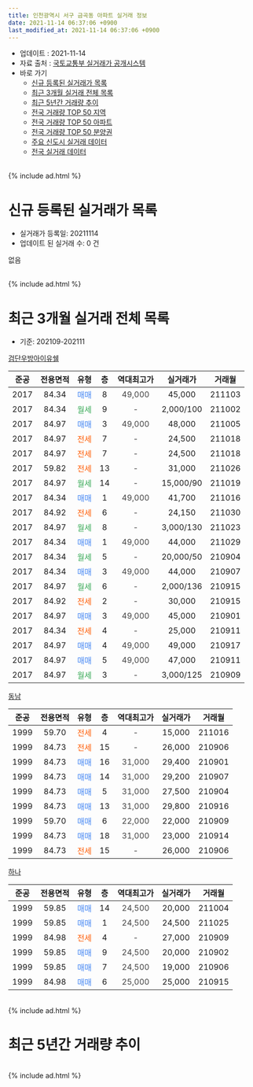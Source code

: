 ```yaml
---
title: 인천광역시 서구 금곡동 아파트 실거래 정보
date: 2021-11-14 06:37:06 +0900
last_modified_at: 2021-11-14 06:37:06 +0900
---
```


* 업데이트 : 2021-11-14
* 자료 출처 : [국토교통부 실거래가 공개시스템](http://rt.molit.go.kr)
* 바로 가기
    * [신규 등록된 실거래가 목록](#신규-등록된-실거래가-목록)
    * [최근 3개월 실거래 전체 목록](#최근-3개월-실거래-전체-목록)
    * [최근 5년간 거래량 추이](#최근-5년간-거래량-추이)
    * [전국 거래량 TOP 50 지역](https://inasie.github.io/apt-trade-info/최근-3개월-전국에서-가장-거래가-많이-발생한-지역)
    * [전국 거래량 TOP 50 아파트](https://inasie.github.io/apt-trade-info/최근-3개월-전국에서-가장-거래가-많이-발생한-아파트)
    * [전국 거래량 TOP 50 분양권](https://inasie.github.io/apt-trade-info/최근-3개월-전국에서-가장-거래가-많이-발생한-분양권)
    * [주요 신도시 실거래 데이터](https://inasie.github.io/apt-trade-info/주요-신도시)
    * [전국 실거래 데이터](https://inasie.github.io/apt-trade-info/전국)
<br>
{% include ad.html %}
<br>

# 신규 등록된 실거래가 목록
* 실거래가 등록일: 20211114
* 업데이트 된 실거래 수: 0 건

없음

<br>
{% include ad.html %}
<br>

# 최근 3개월 실거래 전체 목록
* 기준: 202109-202111


[검단우방아이유쉘](https://search.naver.com/search.naver?query=%EC%9D%B8%EC%B2%9C%EA%B4%91%EC%97%AD%EC%8B%9C+%EC%84%9C%EA%B5%AC+%EA%B8%88%EA%B3%A1%EB%8F%99+%EA%B2%80%EB%8B%A8%EC%9A%B0%EB%B0%A9%EC%95%84%EC%9D%B4%EC%9C%A0%EC%89%98)

|준공|전용면적|유형|층|역대최고가|실거래가|거래월|
|:---:|:---:|:---:|:---:|:---:|:---:|:---:|
|2017|84.34|<span style="color:#4285f3">매매</span>|8|<span style="color:#444444">49,000</span>|45,000|211103|
|2017|84.34|<span style="color:#34a853">월세</span>|9|<span style="color:#444444">-</span>|2,000/100|211002|
|2017|84.97|<span style="color:#4285f3">매매</span>|3|<span style="color:#444444">49,000</span>|48,000|211005|
|2017|84.97|<span style="color:#ff5a00">전세</span>|7|<span style="color:#444444">-</span>|24,500|211018|
|2017|84.97|<span style="color:#ff5a00">전세</span>|7|<span style="color:#444444">-</span>|24,500|211018|
|2017|59.82|<span style="color:#ff5a00">전세</span>|13|<span style="color:#444444">-</span>|31,000|211026|
|2017|84.97|<span style="color:#34a853">월세</span>|14|<span style="color:#444444">-</span>|15,000/90|211019|
|2017|84.34|<span style="color:#4285f3">매매</span>|1|<span style="color:#444444">49,000</span>|41,700|211016|
|2017|84.92|<span style="color:#ff5a00">전세</span>|6|<span style="color:#444444">-</span>|24,150|211030|
|2017|84.97|<span style="color:#34a853">월세</span>|8|<span style="color:#444444">-</span>|3,000/130|211023|
|2017|84.34|<span style="color:#4285f3">매매</span>|1|<span style="color:#444444">49,000</span>|44,000|211029|
|2017|84.34|<span style="color:#34a853">월세</span>|5|<span style="color:#444444">-</span>|20,000/50|210904|
|2017|84.34|<span style="color:#4285f3">매매</span>|3|<span style="color:#444444">49,000</span>|44,000|210907|
|2017|84.97|<span style="color:#34a853">월세</span>|6|<span style="color:#444444">-</span>|2,000/136|210915|
|2017|84.92|<span style="color:#ff5a00">전세</span>|2|<span style="color:#444444">-</span>|30,000|210915|
|2017|84.97|<span style="color:#4285f3">매매</span>|3|<span style="color:#444444">49,000</span>|45,000|210901|
|2017|84.34|<span style="color:#ff5a00">전세</span>|4|<span style="color:#444444">-</span>|25,000|210911|
|2017|84.97|<span style="color:#4285f3">매매</span>|4|<span style="color:#444444">49,000</span>|49,000|210917|
|2017|84.97|<span style="color:#4285f3">매매</span>|5|<span style="color:#444444">49,000</span>|47,000|210911|
|2017|84.97|<span style="color:#34a853">월세</span>|3|<span style="color:#444444">-</span>|3,000/125|210909|

[동남](https://search.naver.com/search.naver?query=%EC%9D%B8%EC%B2%9C%EA%B4%91%EC%97%AD%EC%8B%9C+%EC%84%9C%EA%B5%AC+%EA%B8%88%EA%B3%A1%EB%8F%99+%EB%8F%99%EB%82%A8)

|준공|전용면적|유형|층|역대최고가|실거래가|거래월|
|:---:|:---:|:---:|:---:|:---:|:---:|:---:|
|1999|59.70|<span style="color:#ff5a00">전세</span>|4|<span style="color:#444444">-</span>|15,000|211016|
|1999|84.73|<span style="color:#ff5a00">전세</span>|15|<span style="color:#444444">-</span>|26,000|210906|
|1999|84.73|<span style="color:#4285f3">매매</span>|16|<span style="color:#444444">31,000</span>|29,400|210901|
|1999|84.73|<span style="color:#4285f3">매매</span>|14|<span style="color:#444444">31,000</span>|29,200|210907|
|1999|84.73|<span style="color:#4285f3">매매</span>|5|<span style="color:#444444">31,000</span>|27,500|210904|
|1999|84.73|<span style="color:#4285f3">매매</span>|13|<span style="color:#444444">31,000</span>|29,800|210916|
|1999|59.70|<span style="color:#4285f3">매매</span>|6|<span style="color:#444444">22,000</span>|22,000|210909|
|1999|84.73|<span style="color:#4285f3">매매</span>|18|<span style="color:#444444">31,000</span>|23,000|210914|
|1999|84.73|<span style="color:#ff5a00">전세</span>|15|<span style="color:#444444">-</span>|26,000|210906|

[하나](https://search.naver.com/search.naver?query=%EC%9D%B8%EC%B2%9C%EA%B4%91%EC%97%AD%EC%8B%9C+%EC%84%9C%EA%B5%AC+%EA%B8%88%EA%B3%A1%EB%8F%99+%ED%95%98%EB%82%98)

|준공|전용면적|유형|층|역대최고가|실거래가|거래월|
|:---:|:---:|:---:|:---:|:---:|:---:|:---:|
|1999|59.85|<span style="color:#4285f3">매매</span>|14|<span style="color:#444444">24,500</span>|20,000|211004|
|1999|59.85|<span style="color:#4285f3">매매</span>|1|<span style="color:#444444">24,500</span>|24,500|211025|
|1999|84.98|<span style="color:#ff5a00">전세</span>|4|<span style="color:#444444">-</span>|27,000|210909|
|1999|59.85|<span style="color:#4285f3">매매</span>|9|<span style="color:#444444">24,500</span>|20,000|210902|
|1999|59.85|<span style="color:#4285f3">매매</span>|7|<span style="color:#444444">24,500</span>|19,000|210906|
|1999|84.98|<span style="color:#4285f3">매매</span>|6|<span style="color:#444444">25,000</span>|25,000|210915|


<br>
{% include ad.html %}
<br>

# 최근 5년간 거래량 추이


<div style="width:100%;">
    <canvas id="deal_progress" height="200"></canvas>
</div>

<script>
new Chart(document.getElementById("deal_progress"), {
    type: 'line',
    data: {
        labels: ['201611','201612','201701','201702','201703','201704','201705','201706','201707','201708','201709','201710','201711','201712','201801','201802','201803','201804','201805','201806','201807','201808','201809','201810','201811','201812','201901','201902','201903','201904','201905','201906','201907','201908','201909','201910','201911','201912','202001','202002','202003','202004','202005','202006','202007','202008','202009','202010','202011','202012','202101','202102','202103','202104','202105','202106','202107','202108','202109','202110','202111'],
        datasets: [{
            label: '매매',
            pointRadius: 1,
            data: [3, 0, 3, 1, 2, 3, 3, 6, 4, 4, 8, 2, 2, 2, 13, 6, 11, 5, 1, 1, 2, 1, 4, 2, 1, 1, 4, 6, 7, 3, 4, 4, 3, 1, 4, 6, 7, 8, 6, 30, 13, 8, 6, 19, 16, 7, 15, 18, 19, 18, 10, 7, 11, 10, 23, 20, 10, 17, 13, 5, 1],
            borderColor: "rgba(255, 201, 14, 1)",
            backgroundColor: "rgba(255, 201, 14, 0.5)",
            fill: false,
            lineTension: 0
        },{
            label: '전월세',
            pointRadius: 1,
            data: [2, 2, 3, 2, 1, 2, 3, 5, 9, 13, 18, 13, 35, 47, 39, 11, 9, 7, 2, 5, 6, 2, 4, 9, 2, 4, 9, 5, 4, 1, 3, 4, 5, 7, 11, 19, 18, 31, 38, 8, 9, 16, 8, 5, 6, 1, 1, 5, 3, 9, 2, 3, 3, 8, 6, 11, 9, 8, 8, 8, 0],
            borderColor: "rgba(0, 141, 185, 1)",
            backgroundColor: "rgba(0, 141, 185, 0.5)",
            fill: false,
            lineTension: 0
        }
        ]
    },
    options: {
        responsive: true,
        title: {
            display: false
        },
        tooltips: {
            mode: 'index',
            intersect: false
        },
        hover: {
            mode: 'nearest',
            intersect: true
        },
        scales: {
            xAxes: [{
                display: true,
                scaleLabel: {
                    display: true,
                    labelString: '년/월'
                }
            }],
            yAxes: [{
                display: true,
                ticks: {
                    suggestedMin: 0,
                },
                scaleLabel: {
                    display: true,
                    labelString: '실거래 수'
                }
            }]
        }
    }
});

</script>


<br>
{% include ad.html %}
<br>

